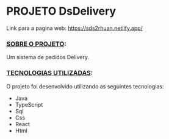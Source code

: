  # PROJETO DsDelivery
 Link para a pagina web: https://sds2rhuan.netlify.app/
### <ins>SOBRE O PROJETO</ins>:
 Um sistema de pedidos Delivery.
### <ins>TECNOLOGIAS UTILIZADAS</ins>:

O projeto foi desenvolvido utilizando as seguintes tecnologias:

- Java
- TypeScript
- Sql
- Css
- React
- Html
